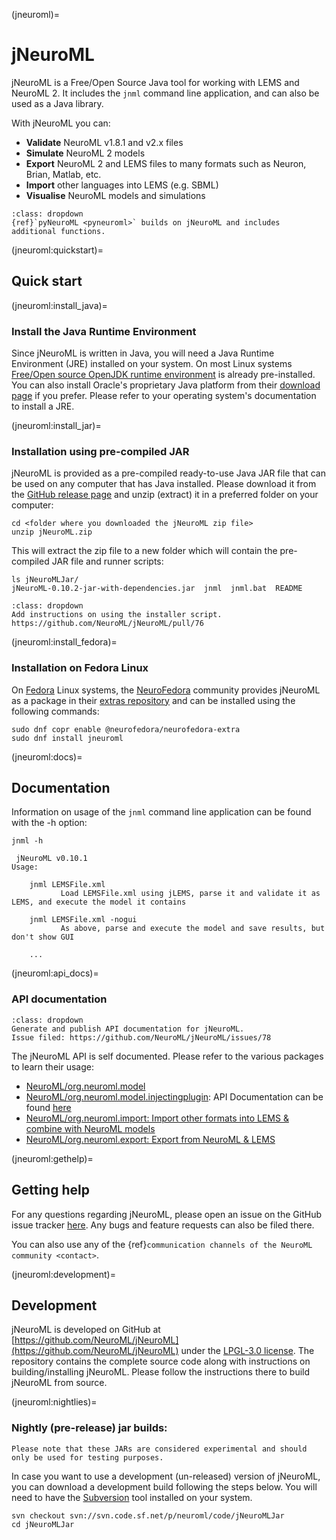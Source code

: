 (jneuroml)=
# jNeuroML

jNeuroML is a Free/Open Source Java tool for working with LEMS and NeuroML 2.
It includes the `jnml` command line application, and can also be used as a Java library.

With jNeuroML you can:

- **Validate** NeuroML v1.8.1 and v2.x files
- **Simulate** NeuroML 2 models
- **Export** NeuroML 2 and LEMS files to many formats such as Neuron, Brian, Matlab, etc.
- **Import** other languages into LEMS (e.g. SBML)
- **Visualise** NeuroML models and simulations

```{admonition} Use pyNeuroML
:class: dropdown
{ref}`pyNeuroML <pyneuroml>` builds on jNeuroML and includes additional functions.
```
(jneuroml:quickstart)=
## Quick start

(jneuroml:install_java)=
### Install the Java Runtime Environment

Since jNeuroML is written in Java, you will need a Java Runtime Environment (JRE) installed on your system.
On most Linux systems [Free/Open source OpenJDK runtime environment](https://openjdk.java.net/) is already pre-installed.
You can also install Oracle's proprietary Java platform from their [download page](https://www.oracle.com/java/technologies/javase-downloads.html) if you prefer.
Please refer to your operating system's documentation to install a JRE.

(jneuroml:install_jar)=
### Installation using pre-compiled JAR

jNeuroML is provided as a pre-compiled ready-to-use Java JAR file that can be used on any computer that has Java installed.
Please download it from the [GitHub release page](https://github.com/NeuroML/jNeuroML/releases) and unzip (extract) it in a preferred folder on your computer:

```{code-block} console
cd <folder where you downloaded the jNeuroML zip file>
unzip jNeuroML.zip
```
This will extract the zip file to a new folder which will contain the pre-compiled JAR file and runner scripts:

```{code-block} console
ls jNeuroMLJar/
jNeuroML-0.10.2-jar-with-dependencies.jar  jnml  jnml.bat  README
```

```{admonition} TODO
:class: dropdown
Add instructions on using the installer script.
https://github.com/NeuroML/jNeuroML/pull/76
```

(jneuroml:install_fedora)=
### Installation on Fedora Linux

On [Fedora](https://getfedora.org) Linux systems, the [NeuroFedora](https://neuro.fedoraproject.org) community provides jNeuroML as a package in their [extras repository](https://docs.fedoraproject.org/en-US/neurofedora/copr/) and can be installed using the following commands:

```{code-block} console
sudo dnf copr enable @neurofedora/neurofedora-extra
sudo dnf install jneuroml
```

(jneuroml:docs)=
## Documentation

Information on usage of the `jnml` command line application can be found with the -h option:

```{code-block} console
jnml -h

 jNeuroML v0.10.1
Usage:

    jnml LEMSFile.xml
           Load LEMSFile.xml using jLEMS, parse it and validate it as LEMS, and execute the model it contains

    jnml LEMSFile.xml -nogui
           As above, parse and execute the model and save results, but don't show GUI

    ...
```
(jneuroml:api_docs)=
### API documentation

```{admonition} TODO!
:class: dropdown
Generate and publish API documentation for jNeuroML.
Issue filed: https://github.com/NeuroML/jNeuroML/issues/78
```

The jNeuroML API is self documented.
Please refer to the various packages to learn their usage:

- [NeuroML/org.neuroml.model](https://github.com/NeuroML/org.neuroml.model)
- [NeuroML/org.neuroml.model.injectingplugin](https://github.com/NeuroML/org.neuroml.model.injectingplugin): API Documentation can be found [here](http://neuroml.github.io/org.neuroml.model.injectingplugin/index.html)
- [NeuroML/org.neuroml.import: Import other formats into LEMS & combine with NeuroML models](https://github.com/NeuroML/org.neuroml.import)
- [NeuroML/org.neuroml.export: Export from NeuroML & LEMS](https://github.com/NeuroML/org.neuroml.export)

(jneuroml:gethelp)=
## Getting help

For any questions regarding jNeuroML, please open an issue on the GitHub issue tracker [here](https://github.com/NeuroML/jNeuroML/issues).
Any bugs and feature requests can also be filed there.

You can also use any of the {ref}`communication channels of the NeuroML community <contact>`.

(jneuroml:development)=
## Development

jNeuroML is developed on GitHub at [https://github.com/NeuroML/jNeuroML](https://github.com/NeuroML/jNeuroML) under the [LPGL-3.0 license](https://github.com/NeuroML/jNeuroML/blob/master/LICENSE.lesser).
The repository contains the complete source code along with instructions on building/installing jNeuroML.
Please follow the instructions there to build jNeuroML from source.

(jneuroml:nightlies)=
### Nightly (pre-release) jar builds:

```{warning}
Please note that these JARs are considered experimental and should only be used for testing purposes.
```

In case you want to use a development (un-released) version of jNeuroML, you can download a development build following the steps below.
You will need to have the [Subversion](https://subversion.apache.org/) tool installed on your system.

```{code-block} console
svn checkout svn://svn.code.sf.net/p/neuroml/code/jNeuroMLJar
cd jNeuroMLJar
```

